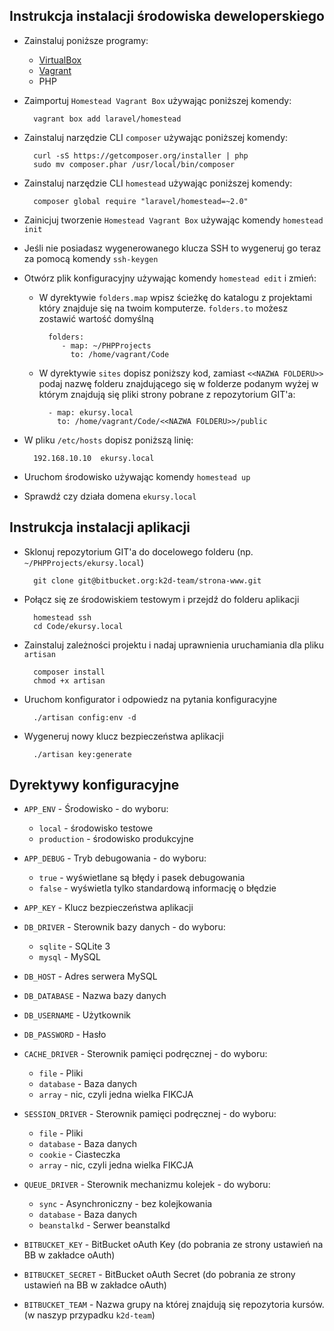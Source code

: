## Instrukcja instalacji środowiska deweloperskiego

- Zainstaluj poniższe programy:
	- [VirtualBox](https://www.virtualbox.org/wiki/Downloads)
	- [Vagrant](http://www.vagrantup.com/downloads.html)
	- PHP
- Zaimportuj `Homestead Vagrant Box` używając poniższej komendy:
		
		vagrant box add laravel/homestead	
		
- Zainstaluj narzędzie CLI `composer` używając poniższej komendy:

		curl -sS https://getcomposer.org/installer | php
		sudo mv composer.phar /usr/local/bin/composer
		
- Zainstaluj narzędzie CLI `homestead` używając poniższej komendy:

		composer global require "laravel/homestead=~2.0"

- Zainicjuj tworzenie `Homestead Vagrant Box` używając komendy `homestead init`
		
- Jeśli nie posiadasz wygenerowanego klucza SSH to wygeneruj go teraz za pomocą komendy `ssh-keygen`

- Otwórz plik konfiguracyjny używając komendy `homestead edit` i zmień:
	
	- W dyrektywie `folders.map` wpisz ścieżkę do katalogu z projektami który znajduje się na twoim komputerze. `folders.to` możesz zostawić wartość domyślną
	
			folders:
    		   - map: ~/PHPProjects
			     to: /home/vagrant/Code
			     
	- W dyrektywie `sites` dopisz poniższy kod, zamiast `<<NAZWA FOLDERU>>` podaj nazwę folderu znajdującego się w folderze podanym wyżej w którym znajdują się pliki strony pobrane z repozytorium GIT'a:
	
    		- map: ekursy.local
      		  to: /home/vagrant/Code/<<NAZWA FOLDERU>>/public
      		  
- W pliku `/etc/hosts` dopisz poniższą linię:

		192.168.10.10  ekursy.local
		
- Uruchom środowisko używając komendy `homestead up`

- Sprawdź czy działa domena `ekursy.local`

## Instrukcja instalacji aplikacji

- Sklonuj repozytorium GIT'a do docelowego folderu (np. `~/PHPProjects/ekursy.local`)

		git clone git@bitbucket.org:k2d-team/strona-www.git
		
- Połącz się ze środowiskiem testowym i przejdź do folderu aplikacji

		homestead ssh
		cd Code/ekursy.local

- Zainstaluj zależności projektu i nadaj uprawnienia uruchamiania dla pliku `artisan`

		composer install
		chmod +x artisan
		
- Uruchom konfigurator i odpowiedz na pytania konfiguracyjne

		./artisan config:env -d
		
- Wygeneruj nowy klucz bezpieczeństwa aplikacji

		./artisan key:generate
		
## Dyrektywy konfiguracyjne


- `APP_ENV` - Środowisko - do wyboru:
	- `local` - środowisko testowe
	- `production` - środowisko produkcyjne
	
- `APP_DEBUG` - Tryb debugowania - do wyboru:
	- `true` - wyświetlane są błędy i pasek debugowania
	- `false` - wyświetla tylko standardową informację o błędzie

- `APP_KEY` - Klucz bezpieczeństwa aplikacji
	
- `DB_DRIVER` - Sterownik bazy danych - do wyboru:
	- `sqlite` - SQLite 3
	- `mysql` - MySQL

- `DB_HOST` - Adres serwera MySQL

- `DB_DATABASE` - Nazwa bazy danych

- `DB_USERNAME` - Użytkownik

- `DB_PASSWORD` - Hasło

- `CACHE_DRIVER` - Sterownik pamięci podręcznej - do wyboru:
	- `file` - Pliki
	- `database` - Baza danych
	- `array` - nic, czyli jedna wielka FIKCJA

- `SESSION_DRIVER` - Sterownik pamięci podręcznej - do wyboru:
	- `file` - Pliki
	- `database` - Baza danych
	- `cookie` - Ciasteczka
	- `array` - nic, czyli jedna wielka FIKCJA

- `QUEUE_DRIVER` - Sterownik mechanizmu kolejek - do wyboru:
	- `sync` - Asynchroniczny - bez kolejkowania
	- `database` - Baza danych
	- `beanstalkd` - Serwer beanstalkd

- `BITBUCKET_KEY` - BitBucket oAuth Key (do pobrania ze strony ustawień na BB w zakładce oAuth)

- `BITBUCKET_SECRET` - BitBucket oAuth Secret (do pobrania ze strony ustawień na BB w zakładce oAuth)

- `BITBUCKET_TEAM` - Nazwa grupy na której znajdują się repozytoria kursów. (w naszyp przypadku `k2d-team`)

